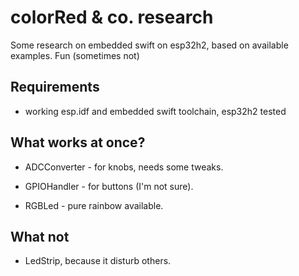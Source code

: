 # colorRed & co. research

Some research on embedded swift on esp32h2, based on available examples. Fun (sometimes not)


## Requirements

- working esp.idf and embedded swift toolchain, esp32h2 tested
  
## What works at once?

- ADCConverter - for knobs, needs some tweaks.

- GPIOHandler - for buttons (I'm not sure).

- RGBLed - pure rainbow available.

## What not

- LedStrip, because it disturb others.
